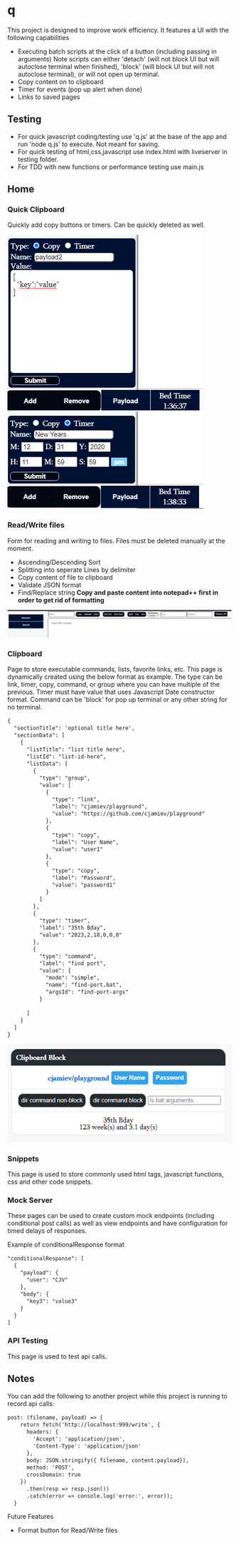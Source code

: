 # q
This project is designed to improve work efficiency. It features a UI with the following capabilities
- Executing batch scripts at the click of a button (including passing in arguments) 
  Note scripts can either 'detach' (will not block UI but will autoclose terminal when finished), 'block' (will block UI but will not autoclose terminal), or will not open up terminal.
- Copy content on to clipboard
- Timer for events (pop up alert when done)
- Links to saved pages

## Testing
- For quick javascript coding/testing use 'q.js' at the base of the app and run 'node q.js' to execute. Not meant for saving. 
- For quick testing of html,css,javascript use index.html with liveserver in testing folder.
- For TDD with new functions or performance testing use main.js 

## Home
### Quick Clipboard
Quickly add copy buttons or timers.  Can be quickly deleted as well.

![Copy Feature](./documentation/quick-clipboard-copy-feature.png)
![Timer Feature](./documentation/quick-clipboard-timer-feature.png)

### Read/Write files
Form for reading and writing to files.  Files must be deleted manually at the moment.  
- Ascending/Descending Sort
- Splitting into seperate Lines by delimiter
- Copy content of file to clipboard
- Validate JSON format
- Find/Replace string
**Copy and paste content into notepad++ first in order to get rid of formatting**

![Read and Write Feature](./documentation/read-write-feature.png)

### Clipboard
Page to store executable commands, lists, favorite links, etc. This page is dynamically created using the below format as example.
The type can be link, timer, copy, command, or group where you can have multiple of the previous. Timer must have value that uses Javascript Date constructor format.
Command can be 'block' for pop up terminal or any other string for no terminal.
```
{
  "sectionTitle": 'optional title here',
  "sectionData": [
    {
      "listTitle": "list title here",
      "listId": "list-id-here",
      "listData": [
        {
          "type": "group",
          "value": [
            {
              "type": "link",
              "label": "cjamiev/playground",
              "value": "https://github.com/cjamiev/playground"
            },
            {
              "type": "copy",
              "label": "User Name",
              "value": "user1"
            },
            {
              "type": "copy",
              "label": "Password",
              "value": "password1"
            }
          ]
        },
        {
          "type": "timer",
          "label": "35th Bday",
          "value": "2023,2,18,0,0,0"
        },
        {
          "type": "command",
          "label": "find port",
          "value": {
            "mode": "simple",
            "name": "find-port.bat",
            "argsId": "find-port-args"
          }
        
      ]
    }
  ]
}
```

![Clipboard Feature](./documentation/clipboard-feature.png)

### Snippets
This page is used to store commonly used html tags, javascript functions, css and other code snippets.

### Mock Server
These pages can be used to create custom mock endpoints (including conditional post calls) as well as view endpoints and have configuration for timed delays of responses.

Example of conditionalResponse format
```
"conditionalResponse": [
  {
    "payload": {
      "user": "CJV"
    },
    "body": {
      "key3": "value3"
    }
  }
]
```

### API Testing
This page is used to test api calls.

## Notes
You can add the following to another project while this project is running to record api calls:

```
post: (filename, payload) => {
    return fetch('http://localhost:999/write', {
      headers: {
        'Accept': 'application/json',
        'Content-Type': 'application/json'
      },
      body: JSON.stringify({ filename, content:payload}),
      method: 'POST',
      crossDomain: true
    })
      .then(resp => resp.json())
      .catch(error => console.log('error:', error));
  }
```

Future Features
- Format button for Read/Write files